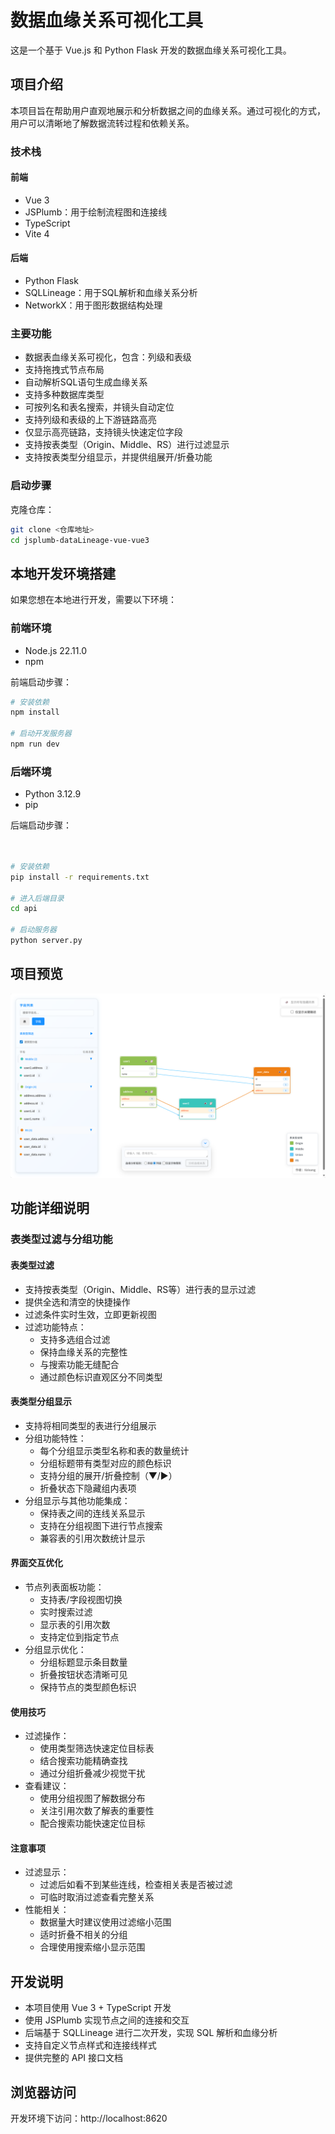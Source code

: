 # 数据血缘关系可视化工具

这是一个基于 Vue.js 和 Python Flask 开发的数据血缘关系可视化工具。

## 项目介绍

本项目旨在帮助用户直观地展示和分析数据之间的血缘关系。通过可视化的方式，用户可以清晰地了解数据流转过程和依赖关系。

### 技术栈

#### 前端
- Vue 3
- JSPlumb：用于绘制流程图和连接线
- TypeScript
- Vite 4

#### 后端
- Python Flask
- SQLLineage：用于SQL解析和血缘关系分析
- NetworkX：用于图形数据结构处理

### 主要功能
- 数据表血缘关系可视化，包含：列级和表级
- 支持拖拽式节点布局
- 自动解析SQL语句生成血缘关系
- 支持多种数据库类型 
- 可按列名和表名搜索，并镜头自动定位
- 支持列级和表级的上下游链路高亮
- 仅显示高亮链路，支持镜头快速定位字段
- 支持按表类型（Origin、Middle、RS）进行过滤显示
- 支持按表类型分组显示，并提供组展开/折叠功能

### 启动步骤

克隆仓库：
```bash
git clone <仓库地址>
cd jsplumb-dataLineage-vue-vue3
```


## 本地开发环境搭建

如果您想在本地进行开发，需要以下环境：

### 前端环境
- Node.js 22.11.0
- npm

前端启动步骤：
```bash
# 安装依赖
npm install

# 启动开发服务器
npm run dev
```

### 后端环境
- Python 3.12.9
- pip

后端启动步骤：
```bash


# 安装依赖
pip install -r requirements.txt

# 进入后端目录
cd api

# 启动服务器
python server.py
```

## 项目预览

![数据血缘关系示例](src/assets/sample.png)

## 功能详细说明

### 表类型过滤与分组功能

#### 表类型过滤
- 支持按表类型（Origin、Middle、RS等）进行表的显示过滤
- 提供全选和清空的快捷操作
- 过滤条件实时生效，立即更新视图
- 过滤功能特点：
  - 支持多选组合过滤
  - 保持血缘关系的完整性
  - 与搜索功能无缝配合
  - 通过颜色标识直观区分不同类型

#### 表类型分组显示
- 支持将相同类型的表进行分组展示
- 分组功能特性：
  - 每个分组显示类型名称和表的数量统计
  - 分组标题带有类型对应的颜色标识
  - 支持分组的展开/折叠控制（▼/▶）
  - 折叠状态下隐藏组内表项
- 分组显示与其他功能集成：
  - 保持表之间的连线关系显示
  - 支持在分组视图下进行节点搜索
  - 兼容表的引用次数统计显示

#### 界面交互优化
- 节点列表面板功能：
  - 支持表/字段视图切换
  - 实时搜索过滤
  - 显示表的引用次数
  - 支持定位到指定节点
- 分组显示优化：
  - 分组标题显示条目数量
  - 折叠按钮状态清晰可见
  - 保持节点的类型颜色标识

#### 使用技巧
- 过滤操作：
  - 使用类型筛选快速定位目标表
  - 结合搜索功能精确查找
  - 通过分组折叠减少视觉干扰
- 查看建议：
  - 使用分组视图了解数据分布
  - 关注引用次数了解表的重要性
  - 配合搜索功能快速定位目标

#### 注意事项
- 过滤显示：
  - 过滤后如看不到某些连线，检查相关表是否被过滤
  - 可临时取消过滤查看完整关系
- 性能相关：
  - 数据量大时建议使用过滤缩小范围
  - 适时折叠不相关的分组
  - 合理使用搜索缩小显示范围

## 开发说明

- 本项目使用 Vue 3 + TypeScript 开发
- 使用 JSPlumb 实现节点之间的连接和交互
- 后端基于 SQLLineage 进行二次开发，实现 SQL 解析和血缘分析
- 支持自定义节点样式和连接线样式
- 提供完整的 API 接口文档

## 浏览器访问

开发环境下访问：http://localhost:8620
